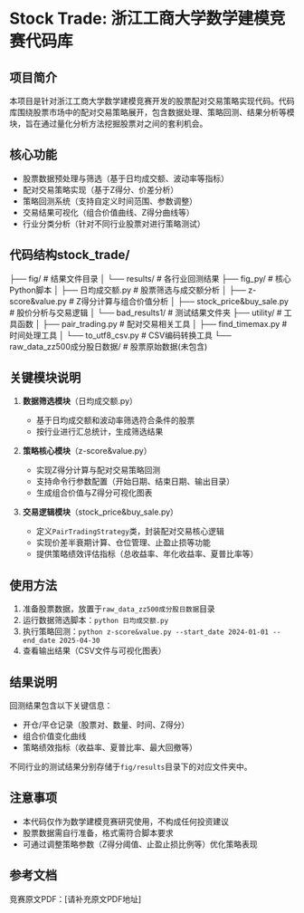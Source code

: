 # Stock Trade: 浙江工商大学数学建模竞赛代码库

## 项目简介
本项目是针对浙江工商大学数学建模竞赛开发的股票配对交易策略实现代码。代码库围绕股票市场中的配对交易策略展开，包含数据处理、策略回测、结果分析等模块，旨在通过量化分析方法挖掘股票对之间的套利机会。

## 核心功能
- 股票数据预处理与筛选（基于日均成交额、波动率等指标）
- 配对交易策略实现（基于Z得分、价差分析）
- 策略回测系统（支持自定义时间范围、参数调整）
- 交易结果可视化（组合价值曲线、Z得分曲线等）
- 行业分类分析（针对不同行业股票对进行策略测试）

## 代码结构stock_trade/
├── fig/                 # 结果文件目录
│   └── results/         # 各行业回测结果
├── fig_py/              # 核心Python脚本
│   ├── 日均成交额.py       # 股票筛选与成交额分析
│   ├── z-score&value.py   # Z得分计算与组合价值分析
│   ├── stock_price&buy_sale.py # 股价分析与交易逻辑
│   └── bad_results1/     # 测试结果文件夹
├── utility/             # 工具函数
│   ├── pair_trading.py   # 配对交易相关工具
│   ├── find_timemax.py   # 时间处理工具
│   └── to_utf8_csv.py    # CSV编码转换工具
└── raw_data_zz500成分股日数据/ # 股票原始数据(未包含)
## 关键模块说明
1. **数据筛选模块**（日均成交额.py）
   - 基于日均成交额和波动率筛选符合条件的股票
   - 按行业进行汇总统计，生成筛选结果

2. **策略核心模块**（z-score&value.py）
   - 实现Z得分计算与配对交易策略回测
   - 支持命令行参数配置（开始日期、结束日期、输出目录）
   - 生成组合价值与Z得分可视化图表

3. **交易逻辑模块**（stock_price&buy_sale.py）
   - 定义`PairTradingStrategy`类，封装配对交易核心逻辑
   - 实现价差半衰期计算、仓位管理、止盈止损等功能
   - 提供策略绩效评估指标（总收益率、年化收益率、夏普比率等）

## 使用方法
1. 准备股票数据，放置于`raw_data_zz500成分股日数据`目录
2. 运行数据筛选脚本：`python 日均成交额.py`
3. 执行策略回测：`python z-score&value.py --start_date 2024-01-01 --end_date 2025-04-30`
4. 查看输出结果（CSV文件与可视化图表）

## 结果说明
回测结果包含以下关键信息：
- 开仓/平仓记录（股票对、数量、时间、Z得分）
- 组合价值变化曲线
- 策略绩效指标（收益率、夏普比率、最大回撤等）

不同行业的测试结果分别存储于`fig/results`目录下的对应文件夹中。

## 注意事项
- 本代码仅作为数学建模竞赛研究使用，不构成任何投资建议
- 股票数据需自行准备，格式需符合脚本要求
- 可通过调整策略参数（Z得分阈值、止盈止损比例等）优化策略表现

## 参考文档
竞赛原文PDF：[请补充原文PDF地址]
